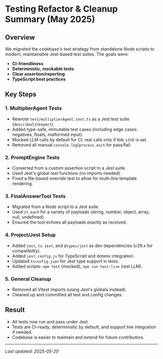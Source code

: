 # Testing Refactor & Cleanup Summary (May 2025)

## Overview
We migrated the codebase's test strategy from standalone Node scripts to modern, maintainable Jest-based test suites. The goals were:
- **CI-friendliness**
- **Deterministic, mockable tests**
- **Clear assertion/reporting**
- **TypeScript best practices**

## Key Steps

### 1. MultiplierAgent Tests
- Rewrote `test/multiplierAgent.test.ts` as a Jest test suite (`describe`/`it`/`expect`).
- Added type-safe, immutable test cases (including edge cases: negatives, floats, malformed input).
- Mocked LLM calls by default for CI; real calls only if `RUN_LIVE` is set.
- Removed all manual `console.log`/`process.exit` for pass/fail.

### 2. PromptEngine Tests
- Converted from a custom assertion script to a Jest suite.
- Used Jest's global test functions (no imports needed).
- Fixed a file-based override test to allow for multi-line template rendering.

### 3. FinalAnswerTool Tests
- Migrated from a Node script to a Jest suite.
- Used `it.each` for a variety of payloads (string, number, object, array, null, undefined).
- Ensured the tool echoes all payloads exactly as received.

### 4. Project/Jest Setup
- Added `jest`, `ts-jest`, and `@types/jest` as dev dependencies (v29.x for compatibility).
- Added `jest.config.js` for TypeScript and dotenv integration.
- Updated `tsconfig.json` for Jest type support in tests.
- Added scripts: `npm test` (mocked), `npm run test:live` (real LLM).

### 5. General Cleanup
- Removed all Vitest imports (using Jest's globals instead).
- Cleaned up and committed all test and config changes.

## Result
- All tests now run and pass under Jest.
- Tests are CI-ready, deterministic by default, and support live integration if needed.
- Codebase is easier to maintain and extend for future contributors.

---

*Last updated: 2025-05-20*
